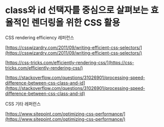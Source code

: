 # class와 id 선택자를 중심으로 살펴보는 효율적인 렌더링을 위한 CSS 활용

CSS rendering efficiency 레퍼런스

[https://csswizardry.com/2011/09/writing-efficient-css-selectors/](https://csswizardry.com/2011/09/writing-efficient-css-selectors/)

[https://css-tricks.com/efficiently-rendering-css/](https://css-tricks.com/efficiently-rendering-css/)

[https://stackoverflow.com/questions/31026901/processing-speed-difference-between-css-class-and-id](https://stackoverflow.com/questions/31026901/processing-speed-difference-between-css-class-and-id)

CSS 기타 레퍼런스

[https://www.sitepoint.com/optimizing-css-performance/](https://www.sitepoint.com/optimizing-css-performance/)